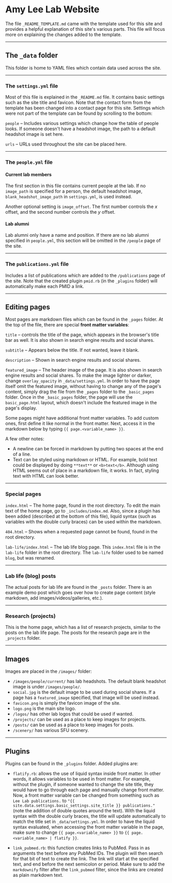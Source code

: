 # Amy Lee Lab Website

The file `_README_TEMPLATE.md` came with the template used for this site and provides a helpful explanation of this site's various parts. This file will focus more on explaining the changes added to the template.

---

## The `_data` folder

This folder is home to YAML files which contain data used across the site.

---

### The `settings.yml` file

Most of this file is explained in the `_README.md` file. It contains basic settings such as the site title and favicon. Note that the contact form from the template has been changed into a contact page for this site. Settings which were not part of the template can be found by scrolling to the bottom:

`people` – Includes various settings which change how the table of people looks. If someone doesn't have a headshot image, the path to a default headshot image is set here.

`urls` – URLs used throughout the site can be placed here.

---

### The `people.yml` file

#### Current lab members

The first section in this file contains current people at the lab. If no `image_path` is specified for a person, the default headshot image, `blank_headshot_image_path` in `settings.yml`, is used instead.

Another optional setting is `image_offset`. The first number controls the *x* offset, and the second number controls the *y* offset.

#### Lab alumni

Lab alumni only have a name and position. If there are no lab alumni specified in `people.yml`, this section will be omitted in the `/people` page of the site.

---

### The `publications.yml` file

Includes a list of publications which are added to the `/publications` page of the site. Note that the created plugin `pmid.rb` (in the `_plugins` folder) will automatically make each PMID a link.

---

## Editing pages

Most pages are markdown files which can be found in the `_pages` folder. At the top of the file, there are special **front matter variables**:

`title` – controls the title of the page, which appears in the browser's title bar as well. It is also shown in search engine results and social shares.

`subtitle` – Appears below the title. If not wanted, leave it blank.

`description` – Shown in search engine results and social shares.

`featured_image` – The header image of the page. It is also shown in search engine results and social shares. To make the image lighter or darker, change `overlay_opacity` in `_data/settings.yml`. In order to have the page itself omit the featured image, without having to change any of the page's content, simply drag the file from the `_pages` folder to the `_basic_pages` folder. Once in the `_basic_pages` folder, the page will use the `basic_page.html` layout, which doesn't include the featured image in the page's display.

Some pages might have additional front matter variables. To add custom ones, first define it like normal in the front matter. Next, access it in the markdown below by typing `{{ page.<variable_name> }}`.

A few other notes:
- A newline can be forced in markdown by putting two spaces at the end of a line.
- Text can be styled using markdown or HTML. For example, bold text could be displayed by doing `**text**` or `<b>text</b>`. Although using HTML seems out of place in a markdown file, it works. In fact, styling text with HTML can look better.

---

### Special pages

`index.html` – The home page, found in the root directory. To edit the main text of the home page, go to `_includes/index.md`. Also, since a plugin has been added (described at the bottom of this file), liquid syntax (such as variables with the double curly braces) can be used within the markdown.

`404.html` – Shows when a requested page cannot be found, found in the root directory.

`lab-life/index.html` – The lab life blog page. This `index.html` file is in the `lab-life` folder in the root directory. The `lab-life` folder used to be named `blog`, but was renamed.

---

### Lab life (blog) posts

The actual posts for lab life are found in the `_posts` folder. There is an example demo post which goes over how to create page content (style markdown, add images/videos/galleries, etc.).

---

### Research (projects)

This is the home page, which has a list of research projects, similar to the posts on the lab life page. The posts for the research page are in the `_projects` folder.

---

## Images

Images are placed in the `/images/` folder:

- `/images/people/current/` has lab headshots. The default blank headshot image is under `/images/people/`.
- `social.jpg` is the default image to be used during social shares. If a page has a `featured_image` specified, that image will be used instead.
- `favicon.png` is simply the favicon image of the site.
- `logo.png` is the main site logo.
- `/logos/` has other lab logos that could be used if wanted.
- `/projects/` can be used as a place to keep images for projects.
- `/posts/` can be used as a place to keep images for posts.
- `/scenery/` has various SFU scenery.

---

## Plugins

Plugins can be found in the `_plugins` folder. Added plugins are:

- `flatify.rb`: allows the use of liquid syntax inside front matter. In other words, it allows variables to be used in front matter. For example, without the plugin, if someone wanted to change the site title, they would have to go through each page and manually change front matter. Now, a front matter variable can be changed from something such as `Lee Lab publications.` to `"{{ site.data.settings.basic_settings.site_title }} publications."` (note the addition of double quotes around the text). With the liquid syntax with the double curly braces, the title will update automatically to match the title set in `_data/settings.yml`. In order to have the liquid syntax evaluated, when accessing the front matter variable in the page, make sure to change `{{ page.<variable_name> }}` to `{{ page.<variable_name> | flatify }}`.

- `link_pubmed.rb`: this function creates links to PubMed. Pass in as arguments the text before any PubMed IDs. The plugin will then search for that bit of text to create the link. The link will start at the specified text, and end before the next semicolon or period. Make sure to add the `markdownify` filter after the `link_pubmed` filter, since the links are created as plain markdown text.
